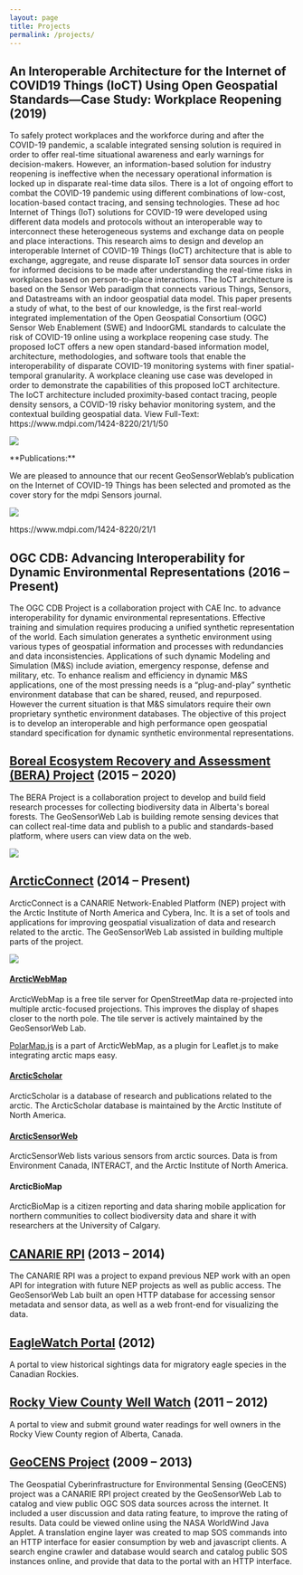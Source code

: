 ```yaml
---
layout: page
title: Projects
permalink: /projects/
---
```


## An Interoperable Architecture for the Internet of COVID19 Things (IoCT) Using Open Geospatial Standards—Case Study: Workplace Reopening (2019)

<div class="flex">
<div>
    <p>
To safely protect workplaces and the workforce during and after the COVID-19 pandemic, a scalable integrated sensing solution is required in order to offer real-time situational awareness and early warnings for decision-makers. However, an information-based solution for industry reopening is ineffective when the necessary operational information is locked up in disparate real-time data silos. There is a lot of ongoing effort to combat the COVID-19 pandemic using different combinations of low-cost, location-based contact tracing, and sensing technologies. These ad hoc Internet of Things (IoT) solutions for COVID-19 were developed using different data models and protocols without an interoperable way to interconnect these heterogeneous systems and exchange data on people and place interactions. This research aims to design and develop an interoperable Internet of COVID-19 Things (IoCT) architecture that is able to exchange, aggregate, and reuse disparate IoT sensor data sources in order for informed decisions to be made after understanding the real-time risks in workplaces based on person-to-place interactions. The IoCT architecture is based on the Sensor Web paradigm that connects various Things, Sensors, and Datastreams with an indoor geospatial data model. This paper presents a study of what, to the best of our knowledge, is the first real-world integrated implementation of the Open Geospatial Consortium (OGC) Sensor Web Enablement (SWE) and IndoorGML standards to calculate the risk of COVID-19 online using a workplace reopening case study. The proposed IoCT offers a new open standard-based information model, architecture, methodologies, and software tools that enable the interoperability of disparate COVID-19 monitoring systems with finer spatial-temporal granularity. A workplace cleaning use case was developed in order to demonstrate the capabilities of this proposed IoCT architecture. The IoCT architecture included proximity-based contact tracing, people density sensors, a COVID-19 risky behavior monitoring system, and the contextual building geospatial data. View Full-Text: https://www.mdpi.com/1424-8220/21/1/50

</p>


<img src="/assets/images/COVID_Paper1.png">


<p>
**Publications:**

We are pleased to announce that our recent GeoSensorWeblab’s publication on the Internet of COVID-19 Things has been selected and promoted as the cover story for the mdpi Sensors journal.


</p>


<img src="/assets/images/cover-sensors.webp">
<p>
    https://www.mdpi.com/1424-8220/21/1
</p>


</div>
</div>

## OGC CDB: Advancing Interoperability for Dynamic Environmental Representations (2016 – Present)

<div class="flex">
<div>
    <p>
        The OGC CDB Project is a collaboration project with CAE Inc. to advance interoperability for dynamic environmental representations. Effective training and simulation requires producing a unified synthetic representation of the world. Each simulation generates a synthetic environment using various types of geospatial information and processes with redundancies and data inconsistencies. Applications of such dynamic Modeling and Simulation (M&S) include aviation, emergency response, defense and military, etc. To enhance realism and efficiency in dynamic M&S applications, one of the most pressing needs is a “plug-and-play” synthetic environment database that can be shared, reused, and repurposed. However the current situation is that M&S simulators require their own proprietary synthetic environment databases. The objective of this project is to develop an interoperable and high performance open geospatial standard specification for dynamic synthetic environmental representations.
    </p>
</div>
</div>

## <a href="http://www.bera-project.org">Boreal Ecosystem Recovery and Assessment (BERA) Project</a> (2015 – 2020)

<div class="flex">
<div>
    <p>
        The BERA Project is a collaboration project to develop and build field research processes for collecting biodiversity data in Alberta's boreal forests. The GeoSensorWeb Lab is building remote sensing devices that can collect real-time data and publish to a public and standards-based platform, where users can view data on the web.
    </p>
</div>
<img src="/assets/images/bera-2017-map.jpg" srcset="/assets/images/bera-2017-map@2x.jpg 2x">
</div>

## <a href="http://arcticconnect.org">ArcticConnect</a> (2014 – Present)

<p>
    ArcticConnect is a CANARIE Network-Enabled Platform (NEP) project with the Arctic Institute of North America and Cybera, Inc. It is a set of tools and applications for improving geospatial visualization of data and research related to the arctic. The GeoSensorWeb Lab assisted in building multiple parts of the project.
</p>

<div class="flex">
    <img src="/assets/images/awm.jpg" srcset="/assets/images/awm@2x.jpg 2x" class="flex-image">
    <div>
        <h4><a href="https://webmap.arcticconnect.org/">ArcticWebMap</a></h4>
        <p>
            ArcticWebMap is a free tile server for OpenStreetMap data re-projected into multiple arctic-focused projections. This improves the display of shapes closer to the north pole. The tile server is actively maintained by the GeoSensorWeb Lab.
        </p>
        <p>
            <a href="https://github.com/GeoSensorWebLab/polarmap.js">PolarMap.js</a> is a part of ArcticWebMap, as a plugin for Leaflet.js to make integrating arctic maps easy.
        </p>
    </div>
</div>

<div class="flex">
    <div>
        <h4><a href="https://records.arcticconnect.org/">ArcticScholar</a></h4>
        <p>
            ArcticScholar is a database of research and publications related to the arctic. The ArcticScholar database is maintained by the Arctic Institute of North America.
        </p>
    </div>
</div>

<div class="flex">
    <div>
        <h4><a href="https://sensorweb.arcticconnect.org/">ArcticSensorWeb</a></h4>
        <p>
            ArcticSensorWeb lists various sensors from arctic sources. Data is from Environment Canada, INTERACT, and the Arctic Institute of North America.
        </p>
    </div>
</div>

<div class="flex">
    <div>
        <h4>ArcticBioMap</h4>
        <p>
            ArcticBioMap is a citizen reporting and data sharing mobile application for northern communities to collect biodiversity data and share it with researchers at the University of Calgary.
        </p>
    </div>
</div>



## <a href="https://www.canarie.ca/canarie-announces-next-phase-of-software-development-program-supporting-cutting-edge-canadian-research/">CANARIE RPI</a> (2013 – 2014)

The CANARIE RPI was a project to expand previous NEP work with an open API for integration with future NEP projects as well as public access. The GeoSensorWeb Lab built an open HTTP database for accessing sensor metadata and sensor data, as well as a web front-end for visualizing the data.

## <a href="http://eaglewatch.gswlab.ca/">EagleWatch Portal</a> (2012)

A portal to view historical sightings data for migratory eagle species in the Canadian Rockies.

## <a href="http://rockyview.gswlab.ca/">Rocky View County Well Watch</a> (2011 – 2012)

A portal to view and submit ground water readings for well owners in the Rocky View County region of Alberta, Canada.

## <a href="http://geocens.gswlab.ca/">GeoCENS Project</a> (2009 – 2013)

The Geospatial Cyberinfrastructure for Environmental Sensing (GeoCENS) project was a CANARIE RPI project created by the GeoSensorWeb Lab to catalog and view public OGC SOS data sources across the internet. It included a user discussion and data rating feature, to improve the rating of results. Data could be viewed online using the NASA WorldWind Java Applet. A translation engine layer was created to map SOS commands into an HTTP interface for easier consumption by web and javascript clients. A search engine crawler and database would search and catalog public SOS instances online, and provide that data to the portal with an HTTP interface.
